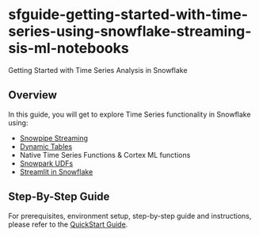 # sfguide-getting-started-with-time-series-using-snowflake-streaming-sis-ml-notebooks
Getting Started with Time Series Analysis in Snowflake

## Overview

In this guide, you will get to explore Time Series functionality in Snowflake using:
* [Snowpipe Streaming](https://docs.snowflake.com/en/user-guide/data-load-snowpipe-streaming-overview)
* [Dynamic Tables](https://docs.snowflake.com/en/user-guide/dynamic-tables-intro)
* Native Time Series Functions & Cortex ML functions
* [Snowpark UDFs](https://docs.snowflake.com/en/developer-guide/udf/udf-overview)
* [Streamlit in Snowflake](https://docs.snowflake.com/en/developer-guide/streamlit/about-streamlit)

## Step-By-Step Guide

For prerequisites, environment setup, step-by-step guide and instructions, please refer to the [QuickStart Guide](https://quickstarts.snowflake.com/guide/getting_started_with_time_series_using_snowflake_streaming_sis_ml_notebooks/index.html#0).